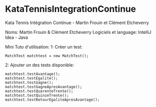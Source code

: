 # KataTennisIntegrationContinue
Kata Tennis Intégration Continue - Martin Frouin et Clément Etcheverry

Noms: Martin Frouin & Clément Etcheverry
Logiciels et language: IntelliJ Idea - Java


Mini Tuto d'utilisation:
1: Créer un test:

	MatchTest matchtest = new MatchTest();

2: Ajouter un des tests disponible:

	matchtest.testAvantage();
	matchtest.testEgalite();
	matchtest.testGagne();
	matchtest.testGagneApresAvantage();
	matchtest.testQuarenteTrente();
	matchtest.testQuinzeTrente();
	matchtest.testRetourEgaliteApresAvantage();
